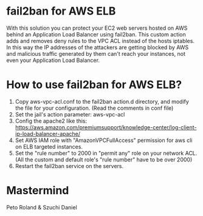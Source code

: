 # fail2ban for AWS ELB

With this solution you can protect your EC2 web servers hosted on AWS behind an Application Load Balancer using fail2ban. This custom action adds and removes deny rules to the VPC ACL instead of the hosts iptables. In this way the IP addresses of the attackers are getting blocked by AWS and malicious traffic generated by them can't reach your instances, not even your Application Load Balancer.

# How to use fail2ban for AWS ELB?

1. Copy aws-vpc-acl.conf to the fail2ban action.d directory, and modify the file for your configuration. (Read the comments in conf file)
2. Set the jail's action parameter: aws-vpc-acl
3. Config the apache2 like this: https://aws.amazon.com/premiumsupport/knowledge-center/log-client-ip-load-balancer-apache/
4. Set AWS IAM role with "AmazonVPCFullAccess" permission for aws cli on ELB targeted instances.
5. Set the "rule number" to 2000 in "permit any" role on your network ACL. (All the custom and default role's "rule number" have to be over 2000)
6. Restart the fail2ban service on the servers.

# Mastermind

Peto Roland & Szuchi Daniel

